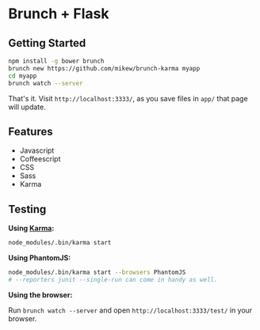Brunch + Flask
==============

Getting Started
---------------

```bash
npm install -g bower brunch
brunch new https://github.com/mikew/brunch-karma myapp
cd myapp
brunch watch --server
```

That's it. Visit `http://localhost:3333/`, as you save files in `app/` that
page will update.

Features
--------

- Javascript
- Coffeescript
- CSS
- Sass
- Karma

Testing
-------

**Using [Karma][karma]:**

```bash
node_modules/.bin/karma start
```

**Using PhantomJS:**

```bash
node_modules/.bin/karma start --browsers PhantomJS
# --reporters junit --single-run can come in handy as well.
```

**Using the browser:**

Run `brunch watch --server` and open `http://localhost:3333/test/`
in your browser.

[brunch]: http://brunch.io/
[karma]: http://karma-runner.github.io/
